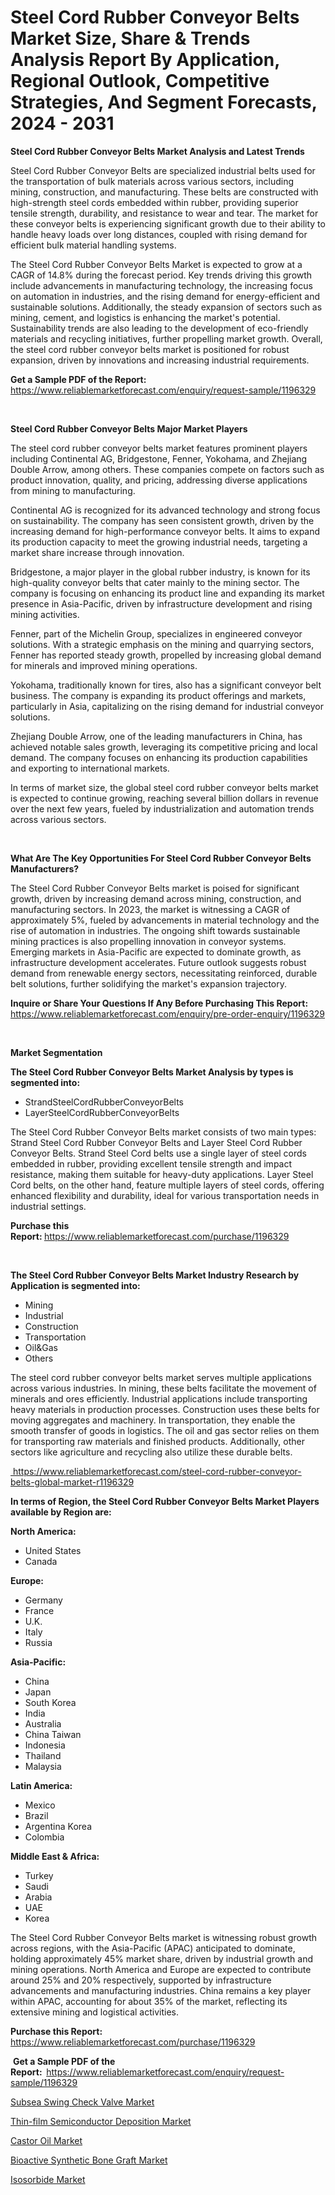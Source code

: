 <p><h1>Steel Cord Rubber Conveyor Belts Market Size, Share & Trends Analysis Report By Application, Regional Outlook, Competitive Strategies, And Segment Forecasts, 2024 - 2031</h1></p><p><strong>Steel Cord Rubber Conveyor Belts Market Analysis and Latest Trends</strong></p>
<p><p>Steel Cord Rubber Conveyor Belts are specialized industrial belts used for the transportation of bulk materials across various sectors, including mining, construction, and manufacturing. These belts are constructed with high-strength steel cords embedded within rubber, providing superior tensile strength, durability, and resistance to wear and tear. The market for these conveyor belts is experiencing significant growth due to their ability to handle heavy loads over long distances, coupled with rising demand for efficient bulk material handling systems.</p><p>The Steel Cord Rubber Conveyor Belts Market is expected to grow at a CAGR of 14.8% during the forecast period. Key trends driving this growth include advancements in manufacturing technology, the increasing focus on automation in industries, and the rising demand for energy-efficient and sustainable solutions. Additionally, the steady expansion of sectors such as mining, cement, and logistics is enhancing the market's potential. Sustainability trends are also leading to the development of eco-friendly materials and recycling initiatives, further propelling market growth. Overall, the steel cord rubber conveyor belts market is positioned for robust expansion, driven by innovations and increasing industrial requirements.</p></p>
<p><strong>Get a Sample PDF of the Report:&nbsp;</strong> <a href="https://www.reliablemarketforecast.com/enquiry/request-sample/1196329?utm_campaign=1167&utm_medium=2&utm_source=Github&utm_content=ia&utm_term=06122024&utm_id=steel-cord-rubber-conveyor-belts">https://www.reliablemarketforecast.com/enquiry/request-sample/1196329</a></p>
<p>&nbsp;</p>
<p><strong>Steel Cord Rubber Conveyor Belts Major Market Players</strong></p>
<p><p>The steel cord rubber conveyor belts market features prominent players including Continental AG, Bridgestone, Fenner, Yokohama, and Zhejiang Double Arrow, among others. These companies compete on factors such as product innovation, quality, and pricing, addressing diverse applications from mining to manufacturing.</p><p>Continental AG is recognized for its advanced technology and strong focus on sustainability. The company has seen consistent growth, driven by the increasing demand for high-performance conveyor belts. It aims to expand its production capacity to meet the growing industrial needs, targeting a market share increase through innovation.</p><p>Bridgestone, a major player in the global rubber industry, is known for its high-quality conveyor belts that cater mainly to the mining sector. The company is focusing on enhancing its product line and expanding its market presence in Asia-Pacific, driven by infrastructure development and rising mining activities.</p><p>Fenner, part of the Michelin Group, specializes in engineered conveyor solutions. With a strategic emphasis on the mining and quarrying sectors, Fenner has reported steady growth, propelled by increasing global demand for minerals and improved mining operations.</p><p>Yokohama, traditionally known for tires, also has a significant conveyor belt business. The company is expanding its product offerings and markets, particularly in Asia, capitalizing on the rising demand for industrial conveyor solutions.</p><p>Zhejiang Double Arrow, one of the leading manufacturers in China, has achieved notable sales growth, leveraging its competitive pricing and local demand. The company focuses on enhancing its production capabilities and exporting to international markets.</p><p>In terms of market size, the global steel cord rubber conveyor belts market is expected to continue growing, reaching several billion dollars in revenue over the next few years, fueled by industrialization and automation trends across various sectors.</p></p>
<p>&nbsp;</p>
<p><strong>What Are The Key Opportunities For Steel Cord Rubber Conveyor Belts Manufacturers?</strong></p>
<p><p>The Steel Cord Rubber Conveyor Belts market is poised for significant growth, driven by increasing demand across mining, construction, and manufacturing sectors. In 2023, the market is witnessing a CAGR of approximately 5%, fueled by advancements in material technology and the rise of automation in industries. The ongoing shift towards sustainable mining practices is also propelling innovation in conveyor systems. Emerging markets in Asia-Pacific are expected to dominate growth, as infrastructure development accelerates. Future outlook suggests robust demand from renewable energy sectors, necessitating reinforced, durable belt solutions, further solidifying the market's expansion trajectory.</p></p>
<p><strong>Inquire or Share Your Questions If Any Before Purchasing This Report:</strong> <a href="https://www.reliablemarketforecast.com/enquiry/pre-order-enquiry/1196329?utm_campaign=1167&utm_medium=2&utm_source=Github&utm_content=ia&utm_term=06122024&utm_id=steel-cord-rubber-conveyor-belts">https://www.reliablemarketforecast.com/enquiry/pre-order-enquiry/1196329</a></p>
<p>&nbsp;</p>
<p><strong>Market Segmentation</strong></p>
<p><strong>The Steel Cord Rubber Conveyor Belts Market Analysis by types is segmented into:</strong></p>
<p><ul><li>StrandSteelCordRubberConveyorBelts</li><li>LayerSteelCordRubberConveyorBelts</li></ul></p>
<p><p>The Steel Cord Rubber Conveyor Belts market consists of two main types: Strand Steel Cord Rubber Conveyor Belts and Layer Steel Cord Rubber Conveyor Belts. Strand Steel Cord belts use a single layer of steel cords embedded in rubber, providing excellent tensile strength and impact resistance, making them suitable for heavy-duty applications. Layer Steel Cord belts, on the other hand, feature multiple layers of steel cords, offering enhanced flexibility and durability, ideal for various transportation needs in industrial settings.</p></p>
<p><strong>Purchase this Report:&nbsp;</strong><a href="https://www.reliablemarketforecast.com/purchase/1196329?utm_campaign=1167&utm_medium=2&utm_source=Github&utm_content=ia&utm_term=06122024&utm_id=steel-cord-rubber-conveyor-belts">https://www.reliablemarketforecast.com/purchase/1196329</a></p>
<p>&nbsp;</p>
<p><strong>The Steel Cord Rubber Conveyor Belts Market Industry Research by Application is segmented into:</strong></p>
<p><ul><li>Mining</li><li>Industrial</li><li>Construction</li><li>Transportation</li><li>Oil&Gas</li><li>Others</li></ul></p>
<p><p>The steel cord rubber conveyor belts market serves multiple applications across various industries. In mining, these belts facilitate the movement of minerals and ores efficiently. Industrial applications include transporting heavy materials in production processes. Construction uses these belts for moving aggregates and machinery. In transportation, they enable the smooth transfer of goods in logistics. The oil and gas sector relies on them for transporting raw materials and finished products. Additionally, other sectors like agriculture and recycling also utilize these durable belts.</p></p>
<p><a href="https://www.reliablemarketforecast.com/steel-cord-rubber-conveyor-belts-global-market-r1196329?utm_campaign=1167&utm_medium=2&utm_source=Github&utm_content=ia&utm_term=06122024&utm_id=steel-cord-rubber-conveyor-belts">&nbsp;https://www.reliablemarketforecast.com/steel-cord-rubber-conveyor-belts-global-market-r1196329</a></p>
<p><strong>In terms of Region, the Steel Cord Rubber Conveyor Belts Market Players available by Region are:</strong></p>
<p>
    <p> <strong> North America: </strong>
        <ul>
            <li>United States</li>
            <li>Canada</li>
        </ul>
        </p> 
    <p> <strong> Europe: </strong>
        <ul>
            <li>Germany</li>
            <li>France</li>
            <li>U.K.</li>
            <li>Italy</li>
            <li>Russia</li>
        </ul>
        </p> 
    <p> <strong> Asia-Pacific: </strong>
        <ul>
            <li>China</li>
            <li>Japan</li>
            <li>South Korea</li>
            <li>India</li>
            <li>Australia</li>
            <li>China Taiwan</li>
            <li>Indonesia</li>
            <li>Thailand</li>
            <li>Malaysia</li>
        </ul>
        </p> 
    <p> <strong> Latin America: </strong>
        <ul>
            <li>Mexico</li>
            <li>Brazil</li>
            <li>Argentina Korea</li>
            <li>Colombia</li>
        </ul>
        </p> 
    <p> <strong> Middle East & Africa: </strong>
        <ul>
            <li>Turkey</li>
            <li>Saudi</li>
            <li>Arabia</li>
            <li>UAE</li>
            <li>Korea</li>
        </ul>
    </p>
    </p>
<p><p>The Steel Cord Rubber Conveyor Belts market is witnessing robust growth across regions, with the Asia-Pacific (APAC) anticipated to dominate, holding approximately 45% market share, driven by industrial growth and mining operations. North America and Europe are expected to contribute around 25% and 20% respectively, supported by infrastructure advancements and manufacturing industries. China remains a key player within APAC, accounting for about 35% of the market, reflecting its extensive mining and logistical activities.</p></p>
<p><strong>Purchase this Report: </strong><a href="https://www.reliablemarketforecast.com/purchase/1196329?utm_campaign=1167&utm_medium=2&utm_source=Github&utm_content=ia&utm_term=06122024&utm_id=steel-cord-rubber-conveyor-belts">https://www.reliablemarketforecast.com/purchase/1196329</a></p>
<p>&nbsp;<strong>Get a Sample PDF of the Report:&nbsp;&nbsp;</strong><a href="https://www.reliablemarketforecast.com/enquiry/request-sample/1196329?utm_campaign=1167&utm_medium=2&utm_source=Github&utm_content=ia&utm_term=06122024&utm_id=steel-cord-rubber-conveyor-belts">https://www.reliablemarketforecast.com/enquiry/request-sample/1196329</a></p>
<p><strong></strong></p>
<p><p><a href="https://issuu.com/reportprime-2/docs/subsea-swing-check-valve-market-size-2030.pptx?utm_campaign=1167&utm_medium=2&utm_source=Github&utm_content=ia&utm_term=06122024&utm_id=steel-cord-rubber-conveyor-belts">Subsea Swing Check Valve Market</a></p><p><a href="https://github.com/mabutironaldo/Market-Research-Report-List-6/blob/main/thin-film-semiconductor-deposition-market.md?utm_campaign=1167&utm_medium=2&utm_source=Github&utm_content=ia&utm_term=06122024&utm_id=steel-cord-rubber-conveyor-belts">Thin-film Semiconductor Deposition Market</a></p><p><a href="https://www.linkedin.com/pulse/the-hashub-gdiff?utm_campaign=1167&utm_medium=2&utm_source=Github&utm_content=ia&utm_term=06122024&utm_id=steel-cord-rubber-conveyor-belts">Castor Oil Market</a></p><p><a href="https://issuu.com/reportprime-2/docs/bioactive-synthetic-bone-graft-market-size-2030.pp?utm_campaign=1167&utm_medium=2&utm_source=Github&utm_content=ia&utm_term=06122024&utm_id=steel-cord-rubber-conveyor-belts">Bioactive Synthetic Bone Graft Market</a></p><p><a href="https://www.linkedin.com/pulse/future-growth-revenue-analysis-isosorbide-market-81-cagr-rntje?utm_campaign=1167&utm_medium=2&utm_source=Github&utm_content=ia&utm_term=06122024&utm_id=steel-cord-rubber-conveyor-belts">Isosorbide Market</a></p></p>